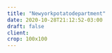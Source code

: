 ```yaml
---
title: "Newyorkpotatodepartment"
date: 2020-10-28T21:12:52-03:00
draft: false
client:
crop: 100x100
---
```

